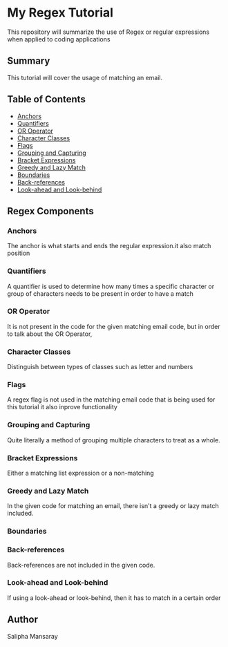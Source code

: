 # My Regex Tutorial

This repository will summarize the use of Regex or regular expressions when applied to coding applications

## Summary

This tutorial will cover the usage of matching an email.

## Table of Contents

- [Anchors](#anchors)
- [Quantifiers](#quantifiers)
- [OR Operator](#or-operator)
- [Character Classes](#character-classes)
- [Flags](#flags)
- [Grouping and Capturing](#grouping-and-capturing)
- [Bracket Expressions](#bracket-expressions)
- [Greedy and Lazy Match](#greedy-and-lazy-match)
- [Boundaries](#boundaries)
- [Back-references](#back-references)
- [Look-ahead and Look-behind](#look-ahead-and-look-behind)

## Regex Components

### Anchors

The anchor is what starts and ends the regular expression.it also match position

### Quantifiers

A quantifier is used to determine how many times a specific character or group of characters needs to be present in order to have a match

### OR Operator

It is not present in the code for the given matching email code, but in order to talk about the OR Operator,

### Character Classes

Distinguish between types of classes such as letter and numbers

### Flags

A regex flag is not used in the matching email code that is being used for this tutorial it also inprove functionality

### Grouping and Capturing

Quite literally a method of grouping multiple characters to treat as a whole.

### Bracket Expressions

Either a matching list expression or a non-matching

### Greedy and Lazy Match

In the given code for matching an email, there isn't a greedy or lazy match included.

### Boundaries

### Back-references

Back-references are not included in the given code.

### Look-ahead and Look-behind

If using a look-ahead or look-behind, then it has to match in a certain order

## Author

Salipha Mansaray
